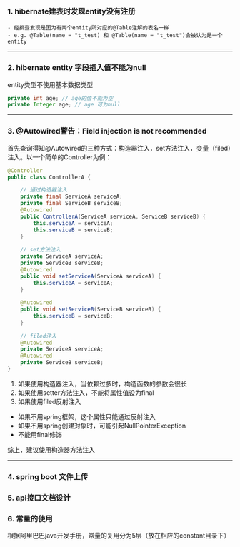 
### 1. hibernate建表时发现entity没有注册
    - 经排查发现是因为有两个entity所对应的@Table注解的表名一样
    - e.g. @Table(name = "t_test) 和 @Table(name = "t_test")会被认为是一个entity
---
   
### 2. hibernate entity 字段插入值不能为null
entity类型不使用基本数据类型
```java
private int age; // age的值不能为空
private Integer age; // age 可为null
```
---

### 3. @Autowired警告：Field injection is not recommended
首先查询得知@Autowired的三种方式：构造器注入，set方法注入，变量（filed）注入。以一个简单的Controller为例：

```java
@Controller
public class ControllerA {

    // 通过构造器注入
    private final ServiceA serviceA;
    private final ServiceB serviceB;
    @Autowired
    public ControllerA(ServiceA serviceA, ServiceB serviceB) {
        this.serviceA = serviceA;
        this.serviceB = serviceB;
    }
    
    // set方法注入
    private ServiceA serviceA;
    private ServiceB serviceB;
    @Autowired
    public void setServiceA(ServiceA serviceA) {
        this.serviceA = serviceA;
    }
    
    @Autowired
    public void setServiceB(ServiceB serviceB) {
        this.serviceB = serviceB;
    }
    
    // filed注入
    @Autowired
    private ServiceA serviceA;
    @Autowired
    private ServiceB serviceB;
}
```
1. 如果使用构造器注入，当依赖过多时，构造函数的参数会很长
2. 如果使用setter方法注入，不能将属性值设为final
3. 如果使用filed反射注入
- 如果不用spring框架，这个属性只能通过反射注入
- 如果不用spring创建对象时，可能引起NullPointerException
- 不能用final修饰

综上，建议使用构造器方法注入

---
### 4. spring boot 文件上传


### 5. api接口文档设计


### 6. 常量的使用
根据阿里巴巴java开发手册，常量的复用分为5层（放在相应的constant目录下）